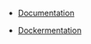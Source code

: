 * [Documentation](https://airflow.apache.org/docs/apache-airflow/stable/index.html)
  
* [Dockermentation](https://airflow.apache.org/docs/docker-stack/index.html)
